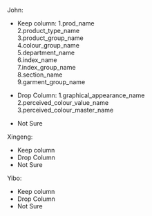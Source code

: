 John:
- Keep column:
    1.prod_name  
    2.product_type_name  
    3.product_group_name  
    4.colour_group_name  
    5.department_name  
    6.index_name          	
    7.index_group_name   
    8.section_name    
    9.garment_group_name    

- Drop Column:
    1.graphical_appearance_name  
    2.perceived_colour_value_name  
    3.perceived_colour_master_name  

- Not Sure

Xingeng:
- Keep column
- Drop Column
- Not Sure

Yibo:
- Keep column
- Drop Column
- Not Sure


